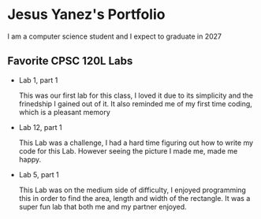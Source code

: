 # Jesus Yanez's Portfolio

I am a computer science student and I expect to graduate in 2027

## Favorite CPSC 120L Labs
* Lab 1, part 1
  
  This was our first lab for this class, I loved it due to its simplicity and the frinedship I gained out  of it. It also reminded me of my first time coding, which is a pleasant memory

* Lab 12, part 1
  
  This Lab was a challenge, I had a hard time figuring out how to write my code for this Lab. However       seeing the picture I made me, made me happy.

* Lab 5, part 1
  
  This Lab was on the medium side of difficulty, I enjoyed programming this in order to find the area,   length and width of the rectangle. It was a super fun lab that both me and my partner enjoyed.
